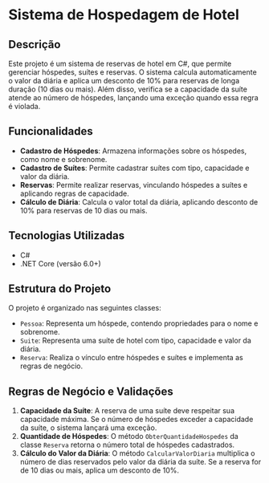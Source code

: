 
# Sistema de Hospedagem de Hotel

## Descrição
Este projeto é um sistema de reservas de hotel em C#, que permite gerenciar hóspedes, suítes e reservas. O sistema calcula automaticamente o valor da diária e aplica um desconto de 10% para reservas de longa duração (10 dias ou mais). Além disso, verifica se a capacidade da suíte atende ao número de hóspedes, lançando uma exceção quando essa regra é violada.

## Funcionalidades

- **Cadastro de Hóspedes**: Armazena informações sobre os hóspedes, como nome e sobrenome.
- **Cadastro de Suítes**: Permite cadastrar suítes com tipo, capacidade e valor da diária.
- **Reservas**: Permite realizar reservas, vinculando hóspedes a suítes e aplicando regras de capacidade.
- **Cálculo de Diária**: Calcula o valor total da diária, aplicando desconto de 10% para reservas de 10 dias ou mais.

## Tecnologias Utilizadas

- C#
- .NET Core (versão 6.0+)

## Estrutura do Projeto

O projeto é organizado nas seguintes classes:

- `Pessoa`: Representa um hóspede, contendo propriedades para o nome e sobrenome.
- `Suite`: Representa uma suíte de hotel com tipo, capacidade e valor da diária.
- `Reserva`: Realiza o vínculo entre hóspedes e suítes e implementa as regras de negócio.

## Regras de Negócio e Validações

1. **Capacidade da Suíte**: A reserva de uma suíte deve respeitar sua capacidade máxima. Se o número de hóspedes exceder a capacidade da suíte, o sistema lançará uma exceção.
2. **Quantidade de Hóspedes**: O método `ObterQuantidadeHospedes` da classe `Reserva` retorna o número total de hóspedes cadastrados.
3. **Cálculo do Valor da Diária**: O método `CalcularValorDiaria` multiplica o número de dias reservados pelo valor da diária da suíte. Se a reserva for de 10 dias ou mais, aplica um desconto de 10%.


